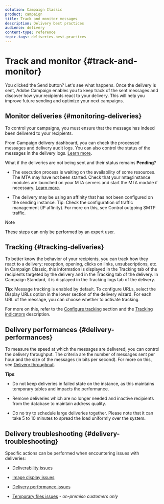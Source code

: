 ```yaml
---
solution: Campaign Classic
product: campaign
title: Track and monitor messages
description: Delivery best practices
audience: delivery
content-type: reference
topic-tags: deliveries-best-practices
---
```


# Track and monitor {#track-and-monitor}

You clicked the Send button? Let's see what happens. Once the delivery is sent, Adobe Campaign enables you to keep track of the sent messages and discover how your recipients react to your delivery. This will help you improve future sending and optimize your next campaigns.

## Monitor deliveries {#monitoring-deliveries}

To control your campaigns, you must ensure that the message has indeed been delivered to your recipients.

From Campaign delivery dashboard, you can check the processed messages and delivery audit logs.
You can also control the status of the messages in the delivery logs. [Learn more](../../delivery/using/about-delivery-monitoring.md).

What if the deliveries are not being sent and their status remains **Pending**?

* The execution process is waiting on the availability of some resources. The MTA may have not been started.
Check that your mta@instance modules are launched on your MTA servers and start the MTA module if necessary. [Learn more](../../production/using/administration.md).

* The delivery may be using an affinity that has not been configured on the sending instance.
Tip: Check the configuration of traffic management (IP affinity). For more on this, see Control outgoing SMTP traffic.

>[!NOTE]
>
>These steps can only be performed by an expert user.

## Tracking {#tracking-deliveries}

To better know the behavior of your recipients, you can track how they react to a delivery: reception, opening, clicks on links, unsubscriptions, etc. In Campaign Classic, this information is displayed in the Tracking tab of the recipients targeted by the delivery and in the Tracking tab of the delivery. In Campaign Standard, it is displayed in the Tracking logs tab of the delivery.

**Tip**: Message tracking is enabled by default. To configure URLs, select the Display URLs option in the lower section of the delivery wizard. For each URL of the message, you can choose whether to activate tracking.

For more on this, refer to the [Configure tracking](../../delivery/using/how-to-configure-tracked-links.md) section and the [Tracking indicators](../../reporting/using/delivery-reports.md#tracking-indicators) description. 

## Delivery performances {#delivery-performances}

To measure the speed at which the messages are delivered, you can control the delivery throughput. The criteria are the number of messages sent per hour and the size of the messages (in bits per second). For more on this, see [Delivery throughput](../../reporting/using/global-reports.md#delivery-throughput).

**Tips**:

* Do not keep deliveries in failed state on the instance, as this maintains temporary tables and impacts the performance.

* Remove deliveries which are no longer needed and inactive recipients from the database to maintain address quality.

* Do no try to schedule large deliveries together. Please note that it can take 5 to 10 minutes to spread the load uniformly over the system.

## Delivery troubleshooting {#delivery-troubleshooting}

Specific actions can be performed when encountering issues with deliveries:

* [Deliverability issues](../../production/using/performance-and-throughput-issues.md#deliverability_issues)

* [Image display issues](../../production/using/image-display-issues.md)

* [Delivery performance issues](../../delivery/using/delivery-performances.md)

* [Temporary files issues](../../production/using/temporary-files.md) - *on-premise customers only*
